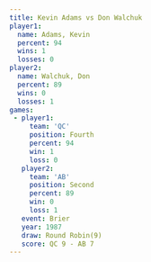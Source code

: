 ```yaml
---
title: Kevin Adams vs Don Walchuk
player1:            
  name: Adams, Kevin
  percent: 94       
  wins: 1           
  losses: 0         
player2:            
  name: Walchuk, Don
  percent: 89       
  wins: 0           
  losses: 1         
games:
 - player1:          
     team: 'QC'      
     position: Fourth
     percent: 94     
     win: 1          
     loss: 0         
   player2:          
     team: 'AB'      
     position: Second
     percent: 89     
     win: 0          
     loss: 1         
   event: Brier        
   year: 1987          
   draw: Round Robin(9)
   score: QC 9 - AB 7  
---
```

